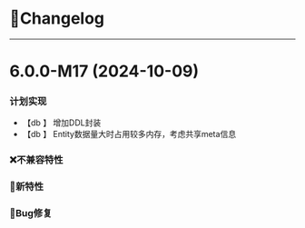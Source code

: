 
# 🚀Changelog

-------------------------------------------------------------------------------------------------------------

# 6.0.0-M17 (2024-10-09)

### 计划实现
* 【db     】     增加DDL封装
* 【db     】     Entity数据量大时占用较多内存，考虑共享meta信息

### ❌不兼容特性

### 🐣新特性

### 🐞Bug修复